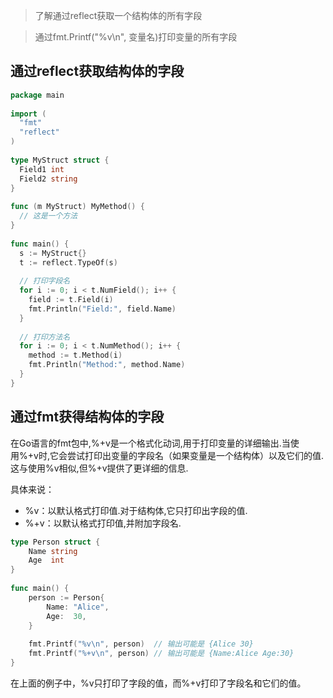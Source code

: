 > 了解通过reflect获取一个结构体的所有字段

> 通过fmt.Printf("%v\n", 变量名)打印变量的所有字段
 

## 通过reflect获取结构体的字段
```go
package main  
  
import (  
  "fmt"  
  "reflect"  
)  
  
type MyStruct struct {  
  Field1 int  
  Field2 string  
}  
  
func (m MyStruct) MyMethod() {  
  // 这是一个方法  
}  
  
func main() {  
  s := MyStruct{}  
  t := reflect.TypeOf(s)  
  
  // 打印字段名  
  for i := 0; i < t.NumField(); i++ {  
    field := t.Field(i)  
    fmt.Println("Field:", field.Name)  
  }  
  
  // 打印方法名  
  for i := 0; i < t.NumMethod(); i++ {  
    method := t.Method(i)  
    fmt.Println("Method:", method.Name)  
  }  
}
```

## 通过fmt获得结构体的字段

在Go语言的fmt包中,%+v是一个格式化动词,用于打印变量的详细输出.当使用%+v时,它会尝试打印出变量的字段名（如果变量是一个结构体）以及它们的值.这与使用%v相似,但%+v提供了更详细的信息.

具体来说：

- %v：以默认格式打印值.对于结构体,它只打印出字段的值.
- %+v：以默认格式打印值,并附加字段名.


```go
type Person struct {  
    Name string  
    Age  int  
}  
  
func main() {  
    person := Person{  
        Name: "Alice",  
        Age:  30,  
    }  
  
    fmt.Printf("%v\n", person)  // 输出可能是 {Alice 30}  
    fmt.Printf("%+v\n", person) // 输出可能是 {Name:Alice Age:30}  
}
```
在上面的例子中，%v只打印了字段的值，而%+v打印了字段名和它们的值。